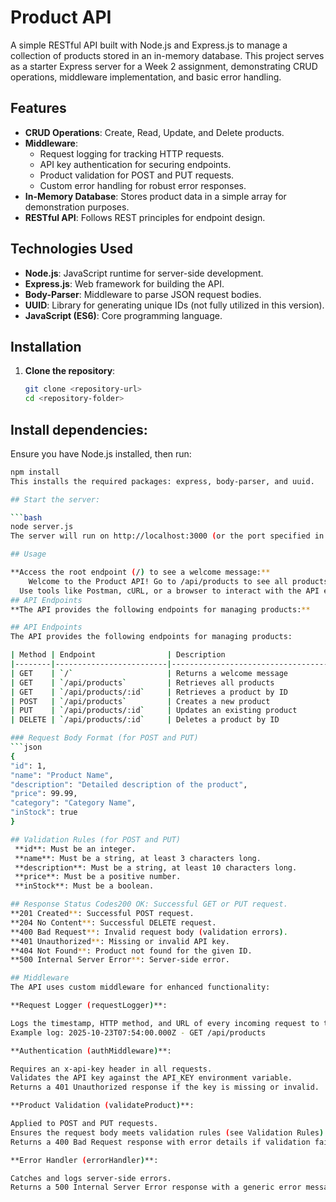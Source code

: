 # Product API

A simple RESTful API built with Node.js and Express.js to manage a collection of products stored in an in-memory database. This project serves as a starter Express server for a Week 2 assignment, demonstrating CRUD operations, middleware implementation, and basic error handling.

## Features

- **CRUD Operations**: Create, Read, Update, and Delete products.
- **Middleware**:
  - Request logging for tracking HTTP requests.
  - API key authentication for securing endpoints.
  - Product validation for POST and PUT requests.
  - Custom error handling for robust error responses.
- **In-Memory Database**: Stores product data in a simple array for demonstration purposes.
- **RESTful API**: Follows REST principles for endpoint design.

## Technologies Used

- **Node.js**: JavaScript runtime for server-side development.
- **Express.js**: Web framework for building the API.
- **Body-Parser**: Middleware to parse JSON request bodies.
- **UUID**: Library for generating unique IDs (not fully utilized in this version).
- **JavaScript (ES6)**: Core programming language.

## Installation

1. **Clone the repository**:
   ```bash
   git clone <repository-url>
   cd <repository-folder>

## Install dependencies:

Ensure you have Node.js installed, then run:

  ```bash  
  npm install
This installs the required packages: express, body-parser, and uuid.

## Start the server:

  ```bash
  node server.js
The server will run on http://localhost:3000 (or the port specified in PORT).

## Usage

  **Access the root endpoint (/) to see a welcome message:**
      Welcome to the Product API! Go to /api/products to see all products.
    Use tools like Postman, cURL, or a browser to interact with the API endpoints.
## API Endpoints
  **The API provides the following endpoints for managing products:**

## API Endpoints
The API provides the following endpoints for managing products:

  | Method | Endpoint                | Description                              | Request Body                              |
  |--------|-------------------------|------------------------------------------|------------------------------------------|
  | GET    | `/`                     | Returns a welcome message                | None                                     |
  | GET    | `/api/products`         | Retrieves all products                   | None                                     |
  | GET    | `/api/products/:id`     | Retrieves a product by ID                | None                                     |
  | POST   | `/api/products`         | Creates a new product                    | `{ id, name, description, price, category, inStock }` |
  | PUT    | `/api/products/:id`     | Updates an existing product              | `{ id, name, description, price, category, inStock }` |
  | DELETE | `/api/products/:id`     | Deletes a product by ID                  | None                                     |

### Request Body Format (for POST and PUT)
```json
{
  "id": 1,
  "name": "Product Name",
  "description": "Detailed description of the product",
  "price": 99.99,
  "category": "Category Name",
  "inStock": true
}

## Validation Rules (for POST and PUT)
   **id**: Must be an integer.
   **name**: Must be a string, at least 3 characters long.
   **description**: Must be a string, at least 10 characters long.
   **price**: Must be a positive number.
   **inStock**: Must be a boolean.

## Response Status Codes200 OK: Successful GET or PUT request.
  **201 Created**: Successful POST request.
  **204 No Content**: Successful DELETE request.
  **400 Bad Request**: Invalid request body (validation errors).
  **401 Unauthorized**: Missing or invalid API key.
  **404 Not Found**: Product not found for the given ID.
  **500 Internal Server Error**: Server-side error.

## Middleware
The API uses custom middleware for enhanced functionality:

**Request Logger (requestLogger)**:

  Logs the timestamp, HTTP method, and URL of every incoming request to the console.
  Example log: 2025-10-23T07:54:00.000Z - GET /api/products

**Authentication (authMiddleware)**:

  Requires an x-api-key header in all requests.
  Validates the API key against the API_KEY environment variable.
  Returns a 401 Unauthorized response if the key is missing or invalid.

**Product Validation (validateProduct)**:

  Applied to POST and PUT requests.
  Ensures the request body meets validation rules (see Validation Rules).
  Returns a 400 Bad Request response with error details if validation fails.

**Error Handler (errorHandler)**:

  Catches and logs server-side errors.
  Returns a 500 Internal Server Error response with a generic error message.




  


